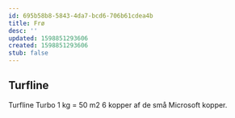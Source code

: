 ```yaml
---
id: 695b58b8-5843-4da7-bcd6-706b61cdea4b
title: Frø
desc: ''
updated: 1598851293606
created: 1598851293606
stub: false
---
```



## Turfline

Turfline Turbo
1 kg = 50 m2
6 kopper af de små Microsoft kopper.
